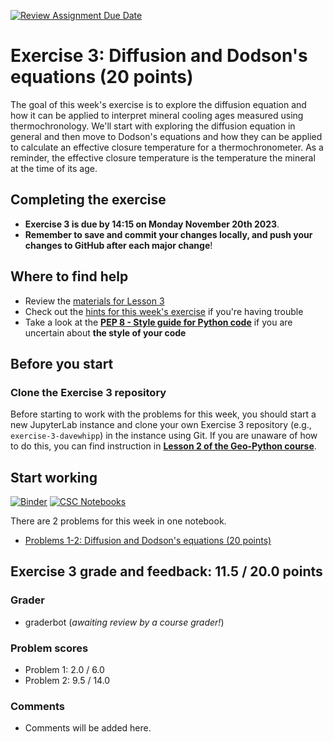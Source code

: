 [![Review Assignment Due Date](https://classroom.github.com/assets/deadline-readme-button-24ddc0f5d75046c5622901739e7c5dd533143b0c8e959d652212380cedb1ea36.svg)](https://classroom.github.com/a/18g_tSii)
# Exercise 3: Diffusion and Dodson's equations (20 points)

The goal of this week's exercise is to explore the diffusion equation and how it can be applied to interpret mineral cooling ages measured using thermochronology. We'll start with exploring the diffusion equation in general and then move to Dodson's equations and how they can be applied to calculate an effective closure temperature for a thermochronometer. As a reminder, the effective closure temperature is the temperature the mineral at the time of its age.

## Completing the exercise

- **Exercise 3 is due by 14:15 on Monday November 20th 2023**.
- **Remember to save and commit your changes locally, and push your changes to GitHub after each major change**!

## Where to find help

- Review the [materials for Lesson 3](https://introqg-site.readthedocs.io/en/latest/lessons/L3/overview.html)
- Check out the [hints for this week's exercise](https://introqg-site.readthedocs.io/en/latest/lessons/L3/exercise-3.html#general-hints-for-exercise-3) if you're having trouble
- Take a look at the **[PEP 8 - Style guide for Python code](https://www.python.org/dev/peps/pep-0008/)** if you are uncertain about **the style of your code**

## Before you start

### Clone the Exercise 3 repository

Before starting to work with the problems for this week, you should start a new JupyterLab instance and clone your own Exercise 3 repository (e.g., `exercise-3-davewhipp`) in the instance using Git. If you are unaware of how to do this, you can find instruction in [**Lesson 2 of the Geo-Python course**](https://geo-python-site.readthedocs.io/en/latest/lessons/L2/git-basics.html#clone-a-repository-from-github).

## Start working

[![Binder](https://mybinder.org/badge.svg)](https://mybinder.org/v2/gh/introqg/notebooks/master?urlpath=lab)
[![CSC Notebooks](https://img.shields.io/badge/launch-CSC%20notebook-blue.svg)](https://notebooks.csc.fi/)

There are 2 problems for this week in one notebook.

- [Problems 1-2: Diffusion and Dodson's equations (20 points)](Exercise-3-problems-1-2.ipynb)
## Exercise 3 grade and feedback: 11.5 / 20.0 points
### Grader
- graderbot (*awaiting review by a course grader!*)
### Problem scores
- Problem 1: 2.0 / 6.0 
- Problem 2: 9.5 / 14.0 
### Comments
- Comments will be added here.
